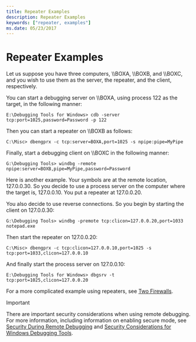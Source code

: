 ```yaml
---
title: Repeater Examples
description: Repeater Examples
keywords: ["repeater, examples"]
ms.date: 05/23/2017
---
```


# Repeater Examples

Let us suppose you have three computers, \\\\BOXA, \\\\BOXB, and \\\\BOXC, and you wish to use them as the server, the repeater, and the client, respectively.

You can start a debugging server on \\\\BOXA, using process 122 as the target, in the following manner:

```console
E:\Debugging Tools for Windows> cdb -server tcp:port=1025,password=Password -p 122 
```

Then you can start a repeater on \\\\BOXB as follows:

```console
C:\Misc> dbengprx -c tcp:server=BOXA,port=1025 -s npipe:pipe=MyPipe 
```

Finally, start a debugging client on \\\\BOXC in the following manner:

```console
G:\Debugging Tools> windbg -remote npipe:server=BOXB,pipe=MyPipe,password=Password 
```

Here is another example. Your symbols are at the remote location, 127.0.0.30. So you decide to use a process server on the computer where the target is, 127.0.0.10. You put a repeater at 127.0.0.20.

You also decide to use reverse connections. So you begin by starting the client on 127.0.0.30:

```console
G:\Debugging Tools> windbg -premote tcp:clicon=127.0.0.20,port=1033 notepad.exe 
```

Then start the repeater on 127.0.0.20:

```console
C:\Misc> dbengprx -c tcp:clicon=127.0.0.10,port=1025 -s tcp:port=1033,clicon=127.0.0.10 
```

And finally start the process server on 127.0.0.10:

```console
E:\Debugging Tools for Windows> dbgsrv -t tcp:port=1025,clicon=127.0.0.20 
```

For a more complicated example using repeaters, see [Two Firewalls](two-firewalls.md).

> [!IMPORTANT]
> There are important security considerations when using remote debugging. For more information, including information on enabling secure mode, see [Security During Remote Debugging](security-during-remote-debugging.md) and [Security Considerations for Windows Debugging Tools](security-considerations.md).
 

 